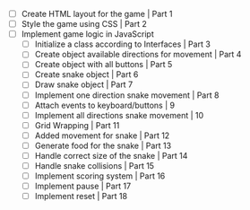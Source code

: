 - [ ] Create HTML layout for the game | Part 1
- [ ] Style the game using CSS | Part 2
- [ ] Implement game logic in JavaScript
    - [ ] Initialize a class according to Interfaces | Part 3
    - [ ] Create object available directions for movement | Part 4
    - [ ] Create object with all buttons | Part 5
    - [ ] Create snake object | Part 6
    - [ ] Draw snake object | Part 7
    - [ ] Implement one direction snake movement | Part 8
    - [ ] Attach events to keyboard/buttons | 9
    - [ ] Implement all directions snake movement | 10
    - [ ] Grid Wrapping | Part 11
    - [ ] Added movement for snake | Part 12
    - [ ] Generate food for the snake | Part 13
    - [ ] Handle correct size of the snake | Part 14
    - [ ] Handle snake collisions | Part 15
    - [ ] Implement scoring system | Part 16
    - [ ] Implement pause | Part 17
    - [ ] Implement reset | Part 18

